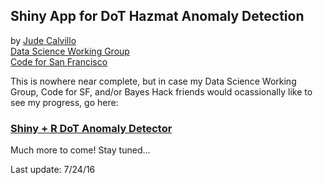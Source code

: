 ## Shiny App for DoT Hazmat Anomaly Detection
by [Jude Calvillo](http://linkd.in/vVlpXA)  
[Data Science Working Group](http://datascience.codeforsanfrancisco.org)  
[Code for San Francisco](http://www.codeforsanfrancisco.org)  

This is nowhere near complete, but in case my Data Science Working Group, Code for SF, and/or Bayes Hack friends would ocassionally like to see my progress, go here:  

### [Shiny + R DoT Anomaly Detector](https://judec.shinyapps.io/shiny_anomaly_detection/)

Much more to come! Stay tuned...

Last update: 7/24/16  

